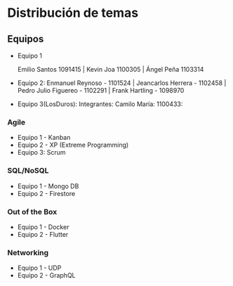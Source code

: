 # Distribución de temas

## Equipos

- Equipo 1
  
  Emilio Santos 1091415 |
  Kevin Joa 1100305 |
  Ángel Peña 1103314
- Equipo 2:
  Enmanuel Reynoso - 1101524 |
  Jeancarlos Herrera - 1102458 |
  Pedro Julio Figuereo - 1102291 |
  Frank Hartling - 1098970 
- Equipo 3(LosDuros):
    Integrantes:
        Camilo María: 1100433:

### Agile
- Equipo 1 - Kanban
- Equipo 2 - XP (Extreme Programming)
- Equipo 3: Scrum
### SQL/NoSQL

- Equipo 1 - Mongo DB
- Equipo 2 - Firestore 

### Out of the Box

- Equipo 1 - Docker
- Equipo 2 - Flutter

### Networking

- Equipo 1 - UDP
- Equipo 2 - GraphQL

